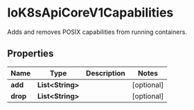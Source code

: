 

# IoK8sApiCoreV1Capabilities

Adds and removes POSIX capabilities from running containers.
## Properties

Name | Type | Description | Notes
------------ | ------------- | ------------- | -------------
**add** | **List&lt;String&gt;** |  |  [optional]
**drop** | **List&lt;String&gt;** |  |  [optional]



